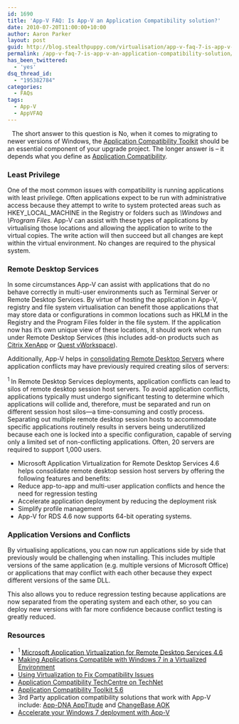 ```yaml
---
id: 1690
title: 'App-V FAQ: Is App-V an Application Compatibility solution?'
date: 2010-07-20T11:00:00+10:00
author: Aaron Parker
layout: post
guid: http://blog.stealthpuppy.com/virtualisation/app-v-faq-7-is-app-v-an-application-compatibility-solution
permalink: /app-v-faq-7-is-app-v-an-application-compatibility-solution/
has_been_twittered:
  - 'yes'
dsq_thread_id:
  - "195382784"
categories:
  - FAQs
tags:
  - App-V
  - AppVFAQ
---
```

<img style="margin: 0px 10px 5px 0px; display: inline;" src="http://stealthpuppy.com/wp-content/uploads/2010/06/AppVFAQLogo.png" alt="" align="left" />

The short answer to this question is No, when it comes to migrating to newer versions of Windows, the [Application Compatibility Toolkit](http://www.microsoft.com/downloads/details.aspx?FamilyId=24DA89E9-B581-47B0-B45E-492DD6DA2971&displaylang=en) should be an essential component of your upgrade project. The longer answer is – it depends what you define as [Application Compatibility](http://technet.microsoft.com/windows/aa905066.aspx).

### Least Privilege

One of the most common issues with compatibility is running applications with least privilege. Often applications expect to be run with administrative access because they attempt to write to system protected areas such as HKEY\_LOCAL\_MACHINE in the Registry or folders such as _\Windows_ and _\Program Files_. App-V can assist with these types of applications by virtualising those locations and allowing the application to write to the virtual copies. The write action will then succeed but all changes are kept within the virtual environment. No changes are required to the physical system.

### Remote Desktop Services

In some circumstances App-V can assist with applications that do no behave correctly in multi-user environments such as Terminal Server or Remote Desktop Services. By virtue of hosting the application in App-V, registry and file system virtualisation can benefit those applications that may store data or configurations in common locations such as HKLM in the Registry and the Program Files folder in the file system. If the application now has it’s own unique view of these locations, it should work when run under Remote Desktop Services (this includes add-on products such as [Citrix XenApp](http://www.citrix.com/xenapp) or [Quest vWorkspace](http://www.vworkspace.com/solutions/vas/vas.aspx)).

Additionally, App-V helps in [consolidating Remote Desktop Servers](http://www.microsoft.com/systemcenter/appv/terminalsvcs.mspx) where application conflicts may have previously required creating silos of servers:

<sup>1 </sup>In Remote Desktop Services deployments, application conflicts can lead to silos of remote desktop session host servers. To avoid application conflicts, applications typically must undergo significant testing to determine which applications will collide and, therefore, must be separated and run on different session host silos—a time-consuming and costly process. Separating out multiple remote desktop session hosts to accommodate specific applications routinely results in servers being underutilized because each one is locked into a specific configuration, capable of serving only a limited set of non-conflicting applications. Often, 20 servers are required to support 1,000 users.

  * Microsoft Application Virtualization for Remote Desktop Services 4.6 helps consolidate remote desktop session host servers by offering the following features and benefits:
  * Reduce app-to-app and multi-user application conflicts and hence the need for regression testing
  * Accelerate application deployment by reducing the deployment risk
  * Simplify profile management
  * App-V for RDS 4.6 now supports 64-bit operating systems.

### Application Versions and Conflicts

By virtualising applications, you can now run applications side by side that previously would be challenging when installing. This includes multiple versions of the same application (e.g. multiple versions of Microsoft Office) or applications that may conflict with each other because they expect different versions of the same DLL.

This also allows you to reduce regression testing because applications are now separated from the operating system and each other, so you can deploy new versions with far more confidence because conflict testing is greatly reduced.

### Resources

  * <sup>1 </sup>[Microsoft Application Virtualization for Remote Desktop Services 4.6](http://www.microsoft.com/downloads/details.aspx?FamilyID=e633164f-9729-43a8-9149-de651944a7fe&displaylang=en)
  * [Making Applications Compatible with Windows 7 in a Virtualized Environment](http://blogs.technet.com/b/virtualworld/archive/2010/03/21/making-applications-compatible-with-windows-7-in-a-virtualized-environment.aspx)
  * [Using Virtualization to Fix Compatibility Issues](http://blogs.technet.com/b/appv/archive/2008/08/27/softgrid-app-v-using-virtualization-to-fix-compatibility-issues.aspx)
  * [Application Compatibility TechCentre on TechNet](http://technet.microsoft.com/windows/aa905066.aspx)
  * [Application Compatibility Toolkit 5.6](http://www.microsoft.com/downloads/details.aspx?FamilyId=24DA89E9-B581-47B0-B45E-492DD6DA2971&displaylang=en)
  * 3rd Party application compatibility solutions that work with App-V include: [App-DNA AppTitude](http://www.app-dna.com/AppTitude/Default.aspx) and [ChangeBase AOK](http://www.changebase.com/products.aspx)
  * [Accelerate your Windows 7 deployment with App-V](http://www.softgridblog.com/?p=152)
